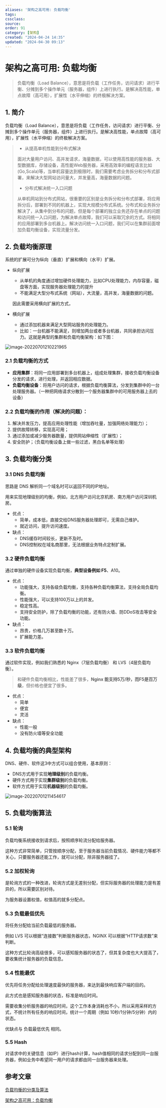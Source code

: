 ```yaml
---
aliases: '架构之高可用: 负载均衡'
tags: 
cssclass:
source:
order: 91
category: [架构]
created: "2024-04-24 14:35"
updated: "2024-04-30 09:13"
---
```


# 架构之高可用: 负载均衡

>负载均衡（Load Balance），意思是将负载（工作任务，访问请求）进行平衡、分摊到多个操作单元（服务器，组件）上进行执行。是解决高性能，单点故障（高可用），扩展性（水平伸缩）的终极解决方案。

## 1. 简介

负载均衡（Load Balance），意思是将负载（工作任务，访问请求）进行平衡、分摊到多个操作单元（服务器，组件）上进行执行。是解决高性能，单点故障（高可用），扩展性（水平伸缩）的终极解决方案。

>- 从提高单机性能到分布式解决
>
>面对大量用户访问、高并发请求，海量数据，可以使用高性能的服务器、大型数据库，存储设备，高性能Web服务器，采用高效率的编程语言比如(Go,Scala)等，当单机容量达到极限时，我们需要考虑业务拆分和分布式部署，来解决大型网站访问量大，并发量高，海量数据的问题。
>
>- 分布式解决统一入口问题
>
>从单机网站到分布式网站，很重要的区别是业务拆分和分布式部署，将应用拆分后，部署到不同的机器上，实现大规模分布式系统。分布式和业务拆分解决了，从集中到分布的问题，但是每个部署的独立业务还存在单点的问题和访问统一入口问题，为解决单点故障，我们可以采取冗余的方式。将相同的应用部署到多台机器上。解决访问统一入口问题，我们可以在集群前面增加负载均衡设备，实现流量分发。

## 2. 负载均衡原理

系统的扩展可分为纵向（垂直）扩展和横向（水平）扩展。

- 纵向扩展
  - 从单机的角度通过增加硬件处理能力，比如CPU处理能力，内存容量，磁盘等方面，实现服务器处理能力的提升
  - 不能满足大型分布式系统（网站），大流量，高并发，海量数据的问题。

  因此需要采用横向扩展的方式，

- 横向扩展
  - 通过添加机器来满足大型网站服务的处理能力。
  - 比如：一台机器不能满足，则增加两台或者多台机器，共同承担访问压力。这就是典型的集群和负载均衡架构：如下图：


![image-20220701210221965](https://cdn.jsdelivr.net/gh/MrJackC/PicGoImages/other/202404300940313.png)

### 2.1 **负载均衡的方式**

- **应用集群**：将同一应用部署到多台机器上，组成处理集群，接收负载均衡设备分发的请求，进行处理，并返回相应数据。
- **负载均衡设备**：将用户访问的请求，根据负载均衡算法，分发到集群中的一台处理服务器。（一种把网络请求分散到一个服务器集群中的可用服务器上去的设备）

### 2.2 **负载均衡的作用**（解决的问题）：

1. 解决并发压力，提高应用处理性能（增加吞吐量，加强网络处理能力）；
2. 提供故障转移，实现高可用；
3. 通过添加或减少服务器数量，提供网站伸缩性（扩展性）；
4. 安全防护；（负载均衡设备上做一些过滤，黑白名单等处理）

## 3. 负载均衡分类

### 3.1 DNS 负载均衡

思路是 DNS 解析同一个域名时可以返回不同的IP地址。

用来实现地理级别的均衡，例如，北方用户访问北京机房、南方用户访问深圳机房。

- 优点：
  - 简单，成本低，直接交给DNS服务器处理即可，无需自己维护。
  - 就近访问，提升访问速度。
- 缺点：
  - DNS缓存时间较长，更新不及时。
  - DNS控制权在域名商那里，无法根据业务特点定制扩展。

### 3.2 硬件负载均衡

通过单独的硬件设备实现负载均衡，**典型设备例如 F5**、A10。

- 优点：
  - 功能强大，支持各级负载均衡，支持各种负载均衡算法，支持全局负载均衡。
  - 性能强大，可以支持100万以上的并发。
  - 稳定性高。
  - 支持安全防护，除了负载均衡的功能，还有防火墙、防DDoS攻击等安全功能。
- 缺点：
  - 昂贵，价格几万甚至数十万。
  - 扩展能力差。

### 3.3 软件负载均衡

通过软件实现，例如我们熟悉的 Nginx（7层负载均衡） 和 LVS（4层负载均衡）。

> 和硬件负载均衡相比，性能差了很多，**Nginx 能支持5万/秒，而F5是百万级**，但价格也便宜了很多。

- 优点：
  - 简单
  - 便宜
  - 灵活
- 缺点：
  - 性能一般
  - 没有防火墙等安全功能

## 4. 负载均衡的典型架构

DNS、硬件、软件这3中方式可以组合使用，基本原则：

- DNS方式用于实现**地理级别**的负载均衡。
- 硬件方式用于实现**集群级别**的负载均衡。
- 软件方式用于实现**机器级别**的负载均衡。


![image-20220701211454617](https://cdn.jsdelivr.net/gh/MrJackC/PicGoImages/other/202404300940351.png)
## 5. 负载均衡算法

### 5.1 轮询

负载均衡系统接收到请求后，按照顺序轮流分配给服务器。

这种方式非常简单，只管按顺序分配，至于服务器当前负载情况、硬件能力等都不关心，只要服务器还能工作，就可以分配，除非服务器挂了。

### 5.2 加权轮询

是轮询方式的一种改进，轮询方式是无差别分配，但实际服务器的处理能力是有差异的，所以需要区别对待。

为服务器设置权值，权值高的就多分配点。

### 5.3 负载最低优先

将任务分配给当前负载最低的服务器。

例如 LVS 可以根据“连接数”判断服务器状态，NGINX 可以根据“HTTP请求数”来判断。

这种方式比轮询高级很多，可以感知服务器的状态了，但其复杂度也大大提高了，要收集统计服务器的负载信息。

### 5.4 性能最优

优先将任务分配给处理速度最快的服务器，来达到最快响应客户端的目的。

此方式也是感知服务器的状态，标准是响应时间。

需要收集分析服务器的响应时间，这个工作本身消耗也不小，所以采用采样的方式，不统计所有任务的响应时间，统计一个周期（例如 10秒/1分钟/5分钟）内的状态。

优缺点与 负载最低优先 相同。

### 5.5 Hash

对请求中的关键信息（如IP）进行hash计算，hash值相同的请求分配到同一台服务器，例如业务中希望同一用户的请求都由同一台服务器来处理。

## 参考文章

[负载均衡的分类及算法](https://blog.51cto.com/u_15127579/2722198)

[架构之高可用：负载均衡](https://pdai.tech/md/arch/arch-y-loadbalance.html)